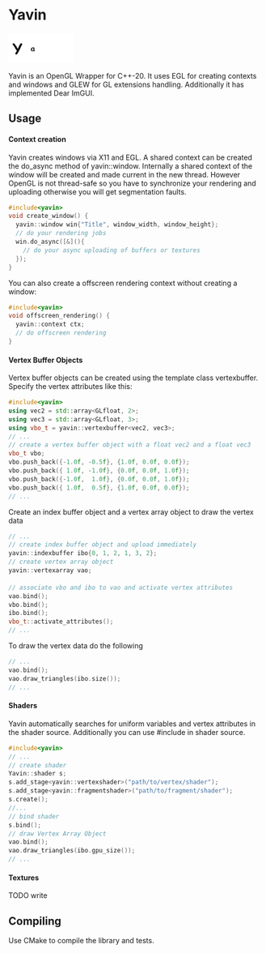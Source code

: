 Yavin
===

![alt text](https://raw.githubusercontent.com/SteveWolligandt/yavin/master/yavin.gif)

Yavin is an OpenGL Wrapper for C++-20.  It uses EGL for creating contexts and
windows and GLEW for GL extensions handling. Additionally it has implemented
Dear ImGUI.

## Usage
#### Context creation
Yavin creates windows via X11 and EGL. A shared context can be created the
do_async method of yavin::window. Internally a shared context of the window
will be created and made current in the new thread. However OpenGL is not
thread-safe so you have to synchronize your rendering and uploading otherwise
you will get segmentation faults.

``` cpp
#include<yavin>
void create_window() {
  yavin::window win{"Title", window_width, window_height};
  // do your rendering jobs
  win.do_async([&](){
    // do your async uploading of buffers or textures
  });
}
```

You can also create a offscreen rendering context without creating a window:
``` cpp
#include<yavin>
void offscreen_rendering() {
  yavin::context ctx;
  // do offscreen rendering
}
```

#### Vertex Buffer Objects
Vertex buffer objects can be created using the template class vertexbuffer.
Specify the vertex attributes like this:

``` cpp
#include<yavin>
using vec2 = std::array<GLfloat, 2>;
using vec3 = std::array<GLfloat, 3>;
using vbo_t = yavin::vertexbuffer<vec2, vec3>;
// ...
// create a vertex buffer object with a float vec2 and a float vec3
vbo_t vbo;
vbo.push_back({-1.0f, -0.5f}, {1.0f, 0.0f, 0.0f});
vbo.push_back({ 1.0f, -1.0f}, {0.0f, 0.0f, 1.0f});
vbo.push_back({-1.0f,  1.0f}, {0.0f, 0.0f, 1.0f});
vbo.push_back({ 1.0f,  0.5f}, {1.0f, 0.0f, 0.0f});
// ...
```

Create an index buffer object and a vertex array object to draw the vertex data
``` cpp
// ...
// create index buffer object and upload immediately
yavin::indexbuffer ibo{0, 1, 2, 1, 3, 2};
// create vertex array object
yavin::vertexarray vao;

// associate vbo and ibo to vao and activate vertex attributes
vao.bind();
vbo.bind();
ibo.bind();
vbo_t::activate_attributes();
// ...
``` 
To draw the vertex data do the following
``` cpp
// ...
vao.bind();
vao.draw_triangles(ibo.size());
// ...
``` 

#### Shaders
Yavin automatically searches for uniform variables and vertex attributes in the shader source. Additionally you can use #include in shader source.

``` cpp
#include<yavin>
// ...
// create shader
Yavin::shader s;
s.add_stage<yavin::vertexshader>("path/to/vertex/shader");
s.add_stage<yavin::fragmentshader>("path/to/fragment/shader");
s.create();
//...
// bind shader
s.bind();
// draw Vertex Array Object
vao.bind();
vao.draw_triangles(ibo.gpu_size());
// ...
``` 
#### Textures
TODO write

## Compiling
Use CMake to compile the library and tests.
